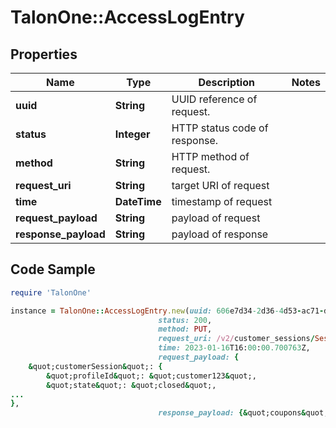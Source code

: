 # TalonOne::AccessLogEntry

## Properties

Name | Type | Description | Notes
------------ | ------------- | ------------- | -------------
**uuid** | **String** | UUID reference of request. | 
**status** | **Integer** | HTTP status code of response. | 
**method** | **String** | HTTP method of request. | 
**request_uri** | **String** | target URI of request | 
**time** | **DateTime** | timestamp of request | 
**request_payload** | **String** | payload of request | 
**response_payload** | **String** | payload of response | 

## Code Sample

```ruby
require 'TalonOne'

instance = TalonOne::AccessLogEntry.new(uuid: 606e7d34-2d36-4d53-ac71-d4442c325985,
                                 status: 200,
                                 method: PUT,
                                 request_uri: /v2/customer_sessions/Session136667,
                                 time: 2023-01-16T16:00:00.700763Z,
                                 request_payload: {
    &quot;customerSession&quot;: {
        &quot;profileId&quot;: &quot;customer123&quot;,
        &quot;state&quot;: &quot;closed&quot;,
...
},
                                 response_payload: {&quot;coupons&quot;:[],&quot;createdCoupons&quot;:[],...})
```


